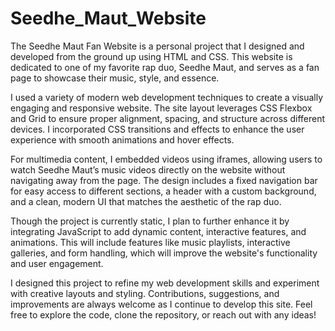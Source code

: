 # Seedhe_Maut_Website
The Seedhe Maut Fan Website is a personal project that I designed and developed from the ground up using HTML and CSS. This website is dedicated to one of my favorite rap duo, Seedhe Maut, and serves as a fan page to showcase their music, style, and essence.

I used a variety of modern web development techniques to create a visually engaging and responsive website. The site layout leverages CSS Flexbox and Grid to ensure proper alignment, spacing, and structure across different devices. I incorporated CSS transitions and effects to enhance the user experience with smooth animations and hover effects.

For multimedia content, I embedded videos using iframes, allowing users to watch Seedhe Maut’s music videos directly on the website without navigating away from the page. The design includes a fixed navigation bar for easy access to different sections, a header with a custom background, and a clean, modern UI that matches the aesthetic of the rap duo.

Though the project is currently static, I plan to further enhance it by integrating JavaScript to add dynamic content, interactive features, and animations. This will include features like music playlists, interactive galleries, and form handling, which will improve the website's functionality and user engagement.

I designed this project to refine my web development skills and experiment with creative layouts and styling. Contributions, suggestions, and improvements are always welcome as I continue to develop this site. Feel free to explore the code, clone the repository, or reach out with any ideas!
